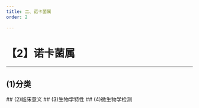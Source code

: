 ```yaml
---
title: 二、诺卡菌属
order: 2

---
```


# 【2】诺卡菌属

<kaodian :text="'微生物学检验记忆卡'" />

<!-- ###### 第十七章 放线菌属与诺卡菌属

> 微生物学检验 -->

<beitiW/>

---

## (1)分类

<son :text="'微生物学检验记忆卡'" text1="(1)分类" :textOption="[['掌握',' 基本知识','专业知识'],['掌握',' 基本知识','专业知识'],['熟悉',' 基本知识','专业知识']]" />
## (2)临床意义
<son :text="'微生物学检验记忆卡'" text1="(2)临床意义" :textOption="[['掌握',' 相关专业知识','专业知识'],['掌握',' 相关专业知识','专业知识'],['熟悉',' 相关专业知识','专业知识']]" />
## (3)生物学特性
<son :text="'微生物学检验记忆卡'" text1="(3)生物学特性" :textOption="[['掌握',' 基本知识','专业知识'],['掌握',' 基本知识','专业知识'],['掌握',' 基本知识','专业知识']]" />
## (4)微生物学检测
<son :text="'微生物学检验记忆卡'" text1="(4)微生物学检测" :textOption="[['掌握','专业知识','专业实践能力'],['掌握','专业知识','专业实践能力'],['掌握','专业知识','专业实践能力']]" />
